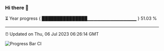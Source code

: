 ### Hi there 👋

⏳ Year progress { ███████████████▁▁▁▁▁▁▁▁▁▁▁▁▁▁▁ } 51.03 %

---

⏰ Updated on Thu, 06 Jul 2023 06:26:14 GMT

![Progress Bar CI](https://github.com/ZhaoGui/ZhaoGui/workflows/Progress%20Bar%20CI/badge.svg)
